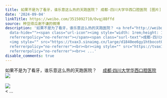 ```yaml
---
title: 如果不是为了看牙，谁乐意这么热的天跑医院？ 成都·四川大学华西口腔医院 [图片][图片][图片]
date: '2024-09-04'
linkTitle: https://weibo.com/3515092710/Ovqj8Bffd
source: 种豆得瓜谢不谦的微博
description: '如果不是为了看牙，谁乐意这么热的天跑医院？ <a href="http://weibo.com/p/100101B2094757D06BA5F8499F"
  data-hide=""><span class="url-icon"><img style="width: 1rem;height: 1rem" src="https://h5.sinaimg.cn/upload/2015/09/25/3/timeline_card_small_location_default.png"
  referrerpolicy="no-referrer"></span><span class="surl-text">成都·四川大学华西口腔医院</span></a>
  <img style="" src="https://tvax3.sinaimg.cn/large/d1840ee6gy1htbocot01oj20xw230aoj.jpg"
  referrerpolicy="no-referrer"><br><br><img style="" src="https://tvax1.sinaimg.cn/large/d1840ee6gy1htboczkzubj20u01fb46n.jpg"
  referrerpolicy="no-referrer"><br>< ...'
disable_comments: true
---
```

如果不是为了看牙，谁乐意这么热的天跑医院？ <a href="http://weibo.com/p/100101B2094757D06BA5F8499F" data-hide=""><span class="url-icon"><img style="width: 1rem;height: 1rem" src="https://h5.sinaimg.cn/upload/2015/09/25/3/timeline_card_small_location_default.png" referrerpolicy="no-referrer"></span><span class="surl-text">成都·四川大学华西口腔医院</span></a> <img style="" src="https://tvax3.sinaimg.cn/large/d1840ee6gy1htbocot01oj20xw230aoj.jpg" referrerpolicy="no-referrer"><br><br><img style="" src="https://tvax1.sinaimg.cn/large/d1840ee6gy1htboczkzubj20u01fb46n.jpg" referrerpolicy="no-referrer"><br>< ...